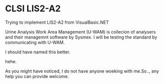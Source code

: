 # CLSI LIS2-A2
Trying to implement LIS2-A2 from VisualBasic.NET

Urine Analysis Work Area Management (U-WAM) is collecion of analysers and their managemnt software by Sysmex.
I will be testing the standard by communicating with U-WAM.

I should have named this better.

hehe.

As you might have noticed, I do not have anyone woeking with me.So.., any help you can provide  welcome.
